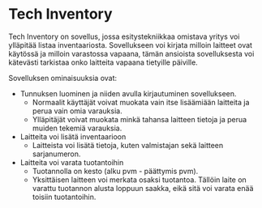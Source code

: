# Tech Inventory
Tech Inventory on sovellus, jossa esitystekniikkaa omistava yritys voi ylläpitää listaa inventaariosta. Sovellukseen voi kirjata milloin laitteet ovat käytössä ja milloin varastossa vapaana, tämän ansioista sovelluksesta voi kätevästi tarkistaa onko laitteita vapaana tietyille päiville.

Sovelluksen ominaisuuksia ovat:
* Tunnuksen luominen ja niiden avulla kirjautuminen sovellukseen.
  * Normaalit käyttäjät voivat muokata vain itse lisäämiään laitteita ja perua vain omia varauksia.
  * Ylläpitäjät voivat muokata minkä tahansa laitteen tietoja ja perua muiden tekemiä varauksia.
* Laitteita voi lisätä inventaarioon
  * Laitteista voi lisätä tietoja, kuten valmistajan sekä laitteen sarjanumeron.
* Laitteita voi varata tuotantoihin
  * Tuotannolla on kesto (alku pvm - päättymis pvm). 
  * Yksittäisen laitteen voi merkata osaksi tuotantoa. Tällöin laite on varattu tuotannon alusta loppuun saakka, eikä sitä voi varata enää toisiin tuotantoihin.
  